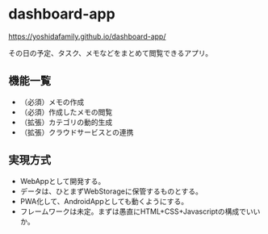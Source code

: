 # dashboard-app

https://yoshidafamily.github.io/dashboard-app/

その日の予定、タスク、メモなどをまとめて閲覧できるアプリ。

## 機能一覧

- （必須）メモの作成
- （必須）作成したメモの閲覧
- （拡張）カテゴリの動的生成
- （拡張）クラウドサービスとの連携

## 実現方式

- WebAppとして開発する。
- データは、ひとまずWebStorageに保管するものとする。
- PWA化して、AndroidAppとしても動くようにする。
- フレームワークは未定。まずは愚直にHTML+CSS+Javascriptの構成でいいか。
